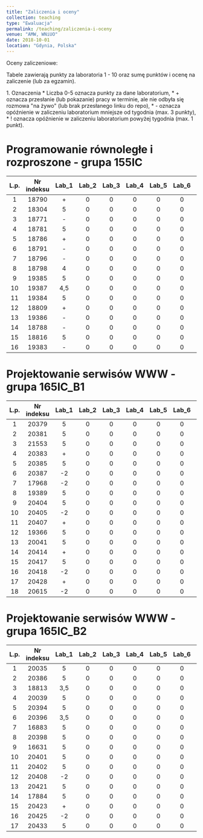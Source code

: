 ```yaml
---
title: "Zaliczenia i oceny"
collection: teaching
type: "Ewaluacja"
permalink: /teaching/zaliczenia-i-oceny
venue: "AMW, WNiUO"
date: 2018-10-01
location: "Gdynia, Polska"
---
```

Oceny zaliczeniowe:
<p>Tabele zawierają punkty za laboratoria 1 - 10 oraz sumę punktów i ocenę na zaliczenie (lub za egzamin).</p>
1. Oznaczenia 
  * Liczba 0-5 oznacza punkty za dane laboratorium,
  * + oznacza przesłanie (lub pokazanie) pracy w terminie, ale nie odbyła się rozmowa "na żywo" (lub brak przesłanego linku do repo),
  * - oznacza opóźnienie w zaliczeniu laboratorium mniejsze od tygodnia (max. 3 punkty),
  * ! oznacza opóźnienie w zaliczeniu laboratorium powyżej tygodnia (max. 1 punkt).

Programowanie równoległe i rozproszone - grupa 155IC
======

|  L.p. | Nr indeksu      | Lab_1 | Lab_2 |Lab_3  | Lab_4  |Lab_5  | Lab_6  |Lab_7  | Lab_8  | Lab_9  | Lab_10  | LAB_SUMA / OCENA   	| EGZAMIN   |
|:-----:| :-------------: |:-----:|:-----:|:-----:|:-----: |:-----:|:-----: |:-----:|:-----: |:-----: |:-----:  |:-----:        	|:-----:    |
|   1   |     18790       |   +   |   0   |   0   |   0    |   0   |   0    |   0   |   0    |   0    |   0     |       0 /      	|     0     |
|   2   |     18304       |   5   |   0   |   0   |   0    |   0   |   0    |   0   |   0    |   0    |   0     |  5 pkt. /     	|     0     |
|   3   |     18771       |   -   |   0   |   0   |   0    |   0   |   0    |   0   |   0    |   0    |   0     |       -2 /		|     0     |
|   4   |     18781       |   5   |   0   |   0   |   0    |   0   |   0    |   0   |   0    |   0    |   0     |  5 pkt. /	      	|     0     |
|   5   |     18786       |   +   |   0   |   0   |   0    |   0   |   0    |   0   |   0    |   0    |   0     |       0 /      	|     0     |
|   6   |     18791       |   -   |   0   |   0   |   0    |   0   |   0    |   0   |   0    |   0    |   0     |       -2 /       	|     0     |
|   7   |     18796       |   -   |   0   |   0   |   0    |   0   |   0    |   0   |   0    |   0    |   0     |       -2 /      	|     0     |
|   8   |     18798       |   4   |   0   |   0   |   0    |   0   |   0    |   0   |   0    |   0    |   0     | 4 pkt. /     		|     0     |
|   9   |     19385       |   5   |   0   |   0   |   0    |   0   |   0    |   0   |   0    |   0    |   0     | 5 pkt. /      	|     0     |
|  10   |     19387       |  4,5  |   0   |   0   |   0    |   0   |   0    |   0   |   0    |   0    |   0     | 4,5 pkt.  /   	|     0     |
|  11   |     19384       |   5   |   0   |   0   |   0    |   0   |   0    |   0   |   0    |   0    |   0     | 5 pkt. /      	|     0     |
|  12   |     18809       |   +   |   0   |   0   |   0    |   0   |   0    |   0   |   0    |   0    |   0     |       0 /      	|     0     |
|  13   |     19386       |   -   |   0   |   0   |   0    |   0   |   0    |   0   |   0    |   0    |   0     |       -2 /      	|     0     |
|  14   |     18788       |   -   |   0   |   0   |   0    |   0   |   0    |   0   |   0    |   0    |   0     |       -2 /      	|     0     |
|  15   |     18816       |   5   |   0   |   0   |   0    |   0   |   0    |   0   |   0    |   0    |   0     | 5 pkt. /      	|     0     |
|  16   |     19383       |   -   |   0   |   0   |   0    |   0   |   0    |   0   |   0    |   0    |   0     |       -2 /      	|     0     |


Projektowanie serwisów WWW - grupa 165IC_B1
======

|  L.p. | Nr indeksu      | Lab_1 | Lab_2 |Lab_3  | Lab_4  |Lab_5  | Lab_6  |Lab_7  | Lab_8  | Lab_9  | Lab_10  | SUMA          |ZALICZENIE |
|:-----:| :-------------: |:-----:|:-----:|:-----:|:-----: |:-----:|:-----: |:-----:|:-----: |:-----: |:-----:  |:-----:        |:-----:    |
|   1   |     20379       |   5   |   0   |   0   |   0    |   0   |   0    |   0   |   0    |   0    |   0     |       0       |     0     |
|   2   |     20381       |   5   |   0   |   0   |   0    |   0   |   0    |   0   |   0    |   0    |   0     |       0       |     0     |
|   3   |     21553       |   5   |   0   |   0   |   0    |   0   |   0    |   0   |   0    |   0    |   0     |       0       |     0     |
|   4   |     20383       |   +   |   0   |   0   |   0    |   0   |   0    |   0   |   0    |   0    |   0     |       0       |     0     |
|   5   |     20385       |   5   |   0   |   0   |   0    |   0   |   0    |   0   |   0    |   0    |   0     |       0       |     0     |
|   6   |     20387       |  -2   |   0   |   0   |   0    |   0   |   0    |   0   |   0    |   0    |   0     |       0       |    -2     |
|   7   |     17968       |  -2   |   0   |   0   |   0    |   0   |   0    |   0   |   0    |   0    |   0     |       0       |    -2     |
|   8   |     19389       |   5   |   0   |   0   |   0    |   0   |   0    |   0   |   0    |   0    |   0     |       0       |     0     |
|   9   |     20404       |   5   |   0   |   0   |   0    |   0   |   0    |   0   |   0    |   0    |   0     |       0       |     0     |
|  10   |     20405       |  -2   |   0   |   0   |   0    |   0   |   0    |   0   |   0    |   0    |   0     |       0       |    -2     |
|  11   |     20407       |   +   |   0   |   0   |   0    |   0   |   0    |   0   |   0    |   0    |   0     |       0       |     0     |
|  12   |     19366       |   5   |   0   |   0   |   0    |   0   |   0    |   0   |   0    |   0    |   0     |       0       |     0     |
|  13   |     20041       |   5   |   0   |   0   |   0    |   0   |   0    |   0   |   0    |   0    |   0     |       0       |     0     |
|  14   |     20414       |   +   |   0   |   0   |   0    |   0   |   0    |   0   |   0    |   0    |   0     |       0       |     0     |
|  15   |     20417       |   5   |   0   |   0   |   0    |   0   |   0    |   0   |   0    |   0    |   0     |       0       |     0     |
|  16   |     20418       |  -2   |   0   |   0   |   0    |   0   |   0    |   0   |   0    |   0    |   0     |       0       |    -2     |
|  17   |     20428       |   +   |   0   |   0   |   0    |   0   |   0    |   0   |   0    |   0    |   0     |       0       |     0     |
|  18   |     20615       |  -2   |   0   |   0   |   0    |   0   |   0    |   0   |   0    |   0    |   0     |       0       |    -2     |

Projektowanie serwisów WWW - grupa 165IC_B2
======

|  L.p. | Nr indeksu      | Lab_1 | Lab_2 |Lab_3  | Lab_4  |Lab_5  | Lab_6  |Lab_7  | Lab_8  | Lab_9  | Lab_10  | SUMA          |ZALICZENIE |
|:-----:| :-------------: |:-----:|:-----:|:-----:|:-----: |:-----:|:-----: |:-----:|:-----: |:-----: |:-----:  |:-----:        |:-----:    |
|   1   |     20035       |   5   |   0   |   0   |   0    |   0   |   0    |   0   |   0    |   0    |   0     |       0       |     0     |
|   2   |     20386       |   5   |   0   |   0   |   0    |   0   |   0    |   0   |   0    |   0    |   0     |       0       |     0     |
|   3   |     18813       |  3,5  |   0   |   0   |   0    |   0   |   0    |   0   |   0    |   0    |   0     |       0       |     0     |
|   4   |     20039       |   5   |   0   |   0   |   0    |   0   |   0    |   0   |   0    |   0    |   0     |       0       |     0     |
|   5   |     20394       |   5   |   0   |   0   |   0    |   0   |   0    |   0   |   0    |   0    |   0     |       0       |     0     |
|   6   |     20396       |  3,5  |   0   |   0   |   0    |   0   |   0    |   0   |   0    |   0    |   0     |       0       |     0     |
|   7   |     16883       |   5   |   0   |   0   |   0    |   0   |   0    |   0   |   0    |   0    |   0     |       0       |     0     |
|   8   |     20398       |   5   |   0   |   0   |   0    |   0   |   0    |   0   |   0    |   0    |   0     |       0       |     0     |
|   9   |     16631       |   5   |   0   |   0   |   0    |   0   |   0    |   0   |   0    |   0    |   0     |       0       |     0     |
|  10   |     20401       |   5   |   0   |   0   |   0    |   0   |   0    |   0   |   0    |   0    |   0     |       0       |     0     |
|  11   |     20402       |   5   |   0   |   0   |   0    |   0   |   0    |   0   |   0    |   0    |   0     |       0       |     0     |
|  12   |     20408       |  -2   |   0   |   0   |   0    |   0   |   0    |   0   |   0    |   0    |   0     |       0       |    -2     |
|  13   |     20421       |   5   |   0   |   0   |   0    |   0   |   0    |   0   |   0    |   0    |   0     |       0       |     0     |
|  14   |     17884       |   5   |   0   |   0   |   0    |   0   |   0    |   0   |   0    |   0    |   0     |       0       |     0     |
|  15   |     20423       |   +   |   0   |   0   |   0    |   0   |   0    |   0   |   0    |   0    |   0     |       0       |     0     |
|  16   |     20425       |  -2   |   0   |   0   |   0    |   0   |   0    |   0   |   0    |   0    |   0     |       0       |    -2     |
|  17   |     20433       |   5   |   0   |   0   |   0    |   0   |   0    |   0   |   0    |   0    |   0     |       0       |     0     |


